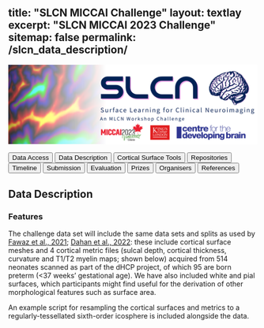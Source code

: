 title: "SLCN MICCAI Challenge"
layout: textlay
excerpt: "SLCN MICCAI 2023 Challenge"
sitemap: false
permalink: /slcn_data_description/
---

<img src="/images/pubpic/SLCN_Banner.png" alt="SLCN Banner" title="SLCN Banner" width="900">

<button  onclick="window.location.href='https://slcn.grand-challenge.org/';">Data Access</button> <button onclick="window.location.href='https://slcn.grand-challenge.org/';">Data Description</button>  <button onclick="window.location.href='https://slcn.grand-challenge.org/';">Cortical Surface Tools</button>  <button onclick="window.location.href='https://slcn.grand-challenge.org/';">Repositories</button>  <button onclick="window.location.href='https://slcn.grand-challenge.org/';">Timeline</button> <button onclick="window.location.href='https://slcn.grand-challenge.org/';">Submission</button> <button onclick="window.location.href='https://slcn.grand-challenge.org/';">Evaluation</button> <button onclick="window.location.href='https://slcn.grand-challenge.org/';">Prizes</button> <button onclick="window.location.href='https://slcn.grand-challenge.org/';">Organisers</button> <button onclick="window.location.href='https://slcn.grand-challenge.org/';">References</button>


## Data Description
### Features
The challenge data set will include the same data sets and splits as used by [Fawaz et al., 2021](https://www.biorxiv.org/content/10.1101/2021.12.01.470730v1.full.pdf); [Dahan et al., 2022](https://openreview.net/pdf?id=mpp843Bsf-): these include cortical surface meshes and 4 cortical metric files (sulcal depth, cortical thickness, curvature and T1/T2 myelin maps; shown below) acquired from 514 neonates scanned as part of the dHCP project, of which 95 are born preterm (<37 weeks’ gestational age). We have also included white and pial surfaces, which participants might find useful for the derivation of other morphological features such as surface area.

An example script for resampling the cortical surfaces and metrics to a regularly-tessellated sixth-order icosphere is included alongside the data. 
